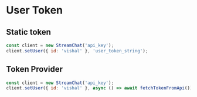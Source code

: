 # User Token

## Static token

```js
const client = new StreamChat('api_key');
client.setUser({ id: 'vishal' }, 'user_token_string');
```

## Token Provider

```js
const client = new StreamChat('api_key');
client.setUser({ id: 'vishal' }, async () => await fetchTokenFromApi());
```
